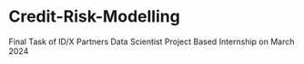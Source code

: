 # Credit-Risk-Modelling
Final Task of ID/X Partners Data Scientist Project Based Internship on March 2024
